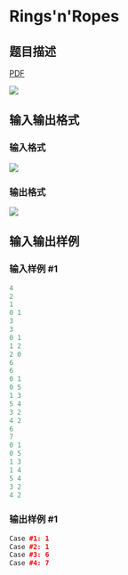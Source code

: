 # Rings&#039;n&#039;Ropes

## 题目描述

[problemUrl]: https://uva.onlinejudge.org/index.php?option=com_onlinejudge&Itemid=8&category=21&page=show_problem&problem=1926

[PDF](https://uva.onlinejudge.org/external/109/p10985.pdf)

![](https://cdn.luogu.com.cn/upload/vjudge_pic/UVA10985/54bd98a8142d6d7d73ed9f0cce4cd517b1bce619.png)

## 输入输出格式

### 输入格式

![](https://cdn.luogu.com.cn/upload/vjudge_pic/UVA10985/5de0058d7f95f98a01023794812ca2e2b650de55.png)

### 输出格式

![](https://cdn.luogu.com.cn/upload/vjudge_pic/UVA10985/77d803d99f2d5eef34837bf0516ec53145f5c58e.png)

## 输入输出样例

### 输入样例 #1

```cpp
4
2
1
0 1
3
3
0 1
1 2
2 0
6
6
0 1
0 5
1 3
5 4
3 2
4 2
6
7
0 1
0 5
1 3
1 4
5 4
3 2
4 2
```


### 输出样例 #1

```cpp
Case #1: 1
Case #2: 1
Case #3: 6
Case #4: 7
```


